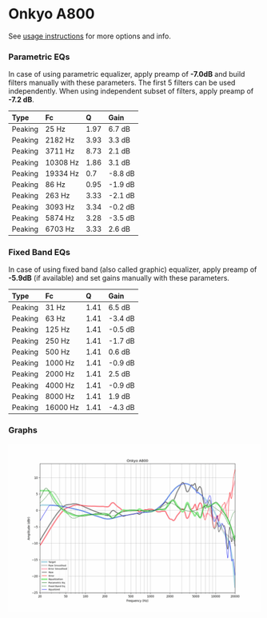 # Onkyo A800
See [usage instructions](https://github.com/jaakkopasanen/AutoEq#usage) for more options and info.

### Parametric EQs
In case of using parametric equalizer, apply preamp of **-7.0dB** and build filters manually
with these parameters. The first 5 filters can be used independently.
When using independent subset of filters, apply preamp of **-7.2 dB**.

| Type    | Fc       |    Q | Gain    |
|:--------|:---------|:-----|:--------|
| Peaking | 25 Hz    | 1.97 | 6.7 dB  |
| Peaking | 2182 Hz  | 3.93 | 3.3 dB  |
| Peaking | 3711 Hz  | 8.73 | 2.1 dB  |
| Peaking | 10308 Hz | 1.86 | 3.1 dB  |
| Peaking | 19334 Hz | 0.7  | -8.8 dB |
| Peaking | 86 Hz    | 0.95 | -1.9 dB |
| Peaking | 263 Hz   | 3.33 | -2.1 dB |
| Peaking | 3093 Hz  | 3.34 | -0.2 dB |
| Peaking | 5874 Hz  | 3.28 | -3.5 dB |
| Peaking | 6703 Hz  | 3.33 | 2.6 dB  |

### Fixed Band EQs
In case of using fixed band (also called graphic) equalizer, apply preamp of **-5.9dB**
(if available) and set gains manually with these parameters.

| Type    | Fc       |    Q | Gain    |
|:--------|:---------|:-----|:--------|
| Peaking | 31 Hz    | 1.41 | 6.5 dB  |
| Peaking | 63 Hz    | 1.41 | -3.4 dB |
| Peaking | 125 Hz   | 1.41 | -0.5 dB |
| Peaking | 250 Hz   | 1.41 | -1.7 dB |
| Peaking | 500 Hz   | 1.41 | 0.6 dB  |
| Peaking | 1000 Hz  | 1.41 | -0.9 dB |
| Peaking | 2000 Hz  | 1.41 | 2.5 dB  |
| Peaking | 4000 Hz  | 1.41 | -0.9 dB |
| Peaking | 8000 Hz  | 1.41 | 1.9 dB  |
| Peaking | 16000 Hz | 1.41 | -4.3 dB |

### Graphs
![](./Onkyo%20A800.png)